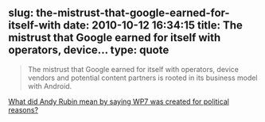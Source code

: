 slug: the-mistrust-that-google-earned-for-itself-with
date: 2010-10-12 16:34:15
title: The mistrust that Google earned for itself with operators, device...
type: quote
---

> The mistrust that Google earned for itself with operators, device vendors and potential content partners is rooted in its business model with Android.

[What did Andy Rubin mean by saying WP7 was created for political reasons?](http://www.asymco.com/2010/10/11/what-did-andy-rubin-mean-by-saying-wp7-was-created-for-political-reasons/)
